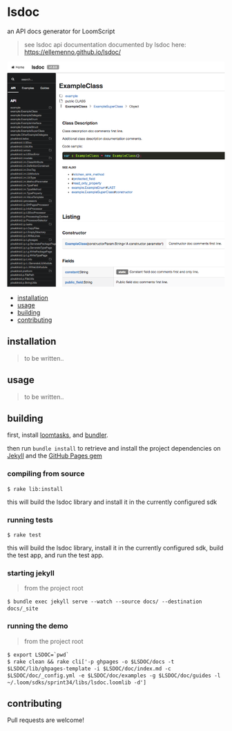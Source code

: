 # lsdoc
an API docs generator for LoomScript

> see lsdoc api documentation documented by lsdoc here: https://ellemenno.github.io/lsdoc/

![lsdoc screenshot](lsdoc-screenshot.png)

- [installation](#installation)
- [usage](#usage)
- [building](#building)
- [contributing](#contributing)


## installation

> to be written..


## usage

> to be written..



## building

first, install [loomtasks][loomtasks], and [bundler][bundler].

then run `bundle install` to retrieve and install the project dependencies on [Jekyll][jekyll] and the [GitHub Pages gem][ghpages-gem]

### compiling from source

    $ rake lib:install

this will build the lsdoc library and install it in the currently configured sdk

### running tests

    $ rake test

this will build the lsdoc library, install it in the currently configured sdk, build the test app, and run the test app.

### starting jekyll
> from the project root

    $ bundle exec jekyll serve --watch --source docs/ --destination docs/_site

### running the demo
> from the project root

    $ export LSDOC=`pwd`
    $ rake clean && rake cli['-p ghpages -o $LSDOC/docs -t $LSDOC/lib/ghpages-template -i $LSDOC/doc/index.md -c $LSDOC/doc/_config.yml -e $LSDOC/doc/examples -g $LSDOC/doc/guides -l ~/.loom/sdks/sprint34/libs/lsdoc.loomlib -d']


## contributing

Pull requests are welcome!



[bundler]: http://bundler.io "Manage your Ruby application's gem dependencies"
[ghpages-gem]: https://github.com/github/pages-gem "A simple Ruby Gem to bootstrap dependencies for setting up and maintaining a local Jekyll environment in sync with GitHub Pages"
[jekyll]: https://jekyllrb.com/ "Jekyll is a blog-aware, static site generator in Ruby"
[loomtasks]: https://github.com/pixeldroid/loomtasks "Rake tasks for working with loomlibs"
